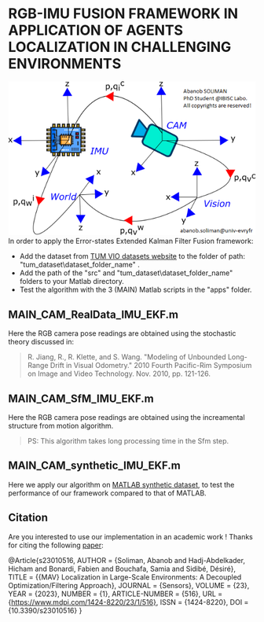# RGB-IMU FUSION FRAMEWORK IN APPLICATION OF AGENTS LOCALIZATION IN CHALLENGING ENVIRONMENTS
![Alt text](./src/cover.png?raw=true "Body & Inertial Frames") \
In order to apply the Error-states Extended Kalman Filter Fusion framework: 
- Add the dataset from [TUM VIO datasets website](https://vision.in.tum.de/data/datasets/visual-inertial-dataset) to the folder of path: "tum_dataset\dataset_folder_name" .
- Add the path of the "src" and "tum_dataset\dataset_folder_name" folders to your Matlab directory.
- Test the algorithm with the 3 (MAIN) Matlab scripts in the "apps" folder.
## MAIN_CAM_RealData_IMU_EKF.m
Here the RGB camera pose readings are obtained using the stochastic theory discussed in: 
> R. Jiang, R., R. Klette, and S. Wang. "Modeling of Unbounded Long-Range Drift in Visual Odometry." 2010 Fourth Pacific-Rim Symposium on Image and Video Technology. Nov. 2010, pp. 121-126.
## MAIN_CAM_SfM_IMU_EKF.m
Here the RGB camera pose readings are obtained using the increamental structure from motion algorithm.
> PS: This algorithm takes long processing time in the Sfm step.
## MAIN_CAM_synthetic_IMU_EKF.m
Here we apply our algorithm on [MATLAB synthetic dataset](https://fr.mathworks.com/help/driving/ug/visual-inertial-odometry-using-synthetic-data.html), to test the performance of our framework compared to that of MATLAB.

## Citation
Are you interested to use our implementation in an academic work ! 
Thanks for citing the following [paper](https://www.mdpi.com/1424-8220/23/1/516):

@Article{s23010516,
AUTHOR = {Soliman, Abanob and Hadj-Abdelkader, Hicham and Bonardi, Fabien and Bouchafa, Samia and Sidibé, Désiré},
TITLE = {{MAV} Localization in Large-Scale Environments: A Decoupled Optimization/Filtering Approach},
JOURNAL = {Sensors},
VOLUME = {23},
YEAR = {2023},
NUMBER = {1},
ARTICLE-NUMBER = {516},
URL = {https://www.mdpi.com/1424-8220/23/1/516},
ISSN = {1424-8220},
DOI = {10.3390/s23010516}
}
